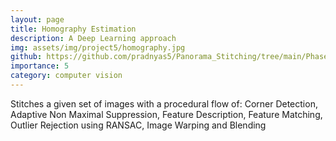 ```yaml
---
layout: page
title: Homography Estimation
description: A Deep Learning approach
img: assets/img/project5/homography.jpg
github: https://github.com/pradnyas5/Panorama_Stitching/tree/main/Phase2/Code
importance: 5
category: computer vision
---
```


Stitches a given set of images with a procedural flow of: Corner Detection, Adaptive Non Maximal Suppression, Feature Description, Feature Matching, Outlier Rejection using RANSAC, Image Warping and Blending